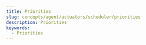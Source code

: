 ```yaml
---
title: Priorities
slug: concepts/agent/actuators/scheduler/priorities
description: Priorities
keywords:
  - Priorities
---
```

